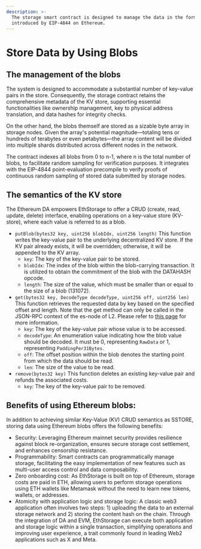 ```yaml
---
description: >-
  The storage smart contract is designed to manage the data in the form of blobs
  introduced by EIP-4844 on Ethereum.
---
```


# Store Data by Using Blobs

## The management of the blobs

The system is designed to accommodate a substantial number of key-value pairs in the store. Consequently, the storage contract retains the comprehensive metadata of the KV store, supporting essential functionalities like ownership management, key to physical address translation, and data hashes for integrity checks.

On the other hand, the blobs themself are stored as a sizable byte array in storage nodes. Given the array's potential magnitude—totaling tens or hundreds of terabytes or even petabytes—the array content will be divided into multiple shards distributed across different nodes in the network.

The contract indexes all blobs from 0 to n-1, where n is the total number of blobs, to facilitate random sampling for verification purposes. It integrates with the EIP-4844 point-evaluation precompile to verify proofs of continuous random sampling of stored data submitted by storage nodes.

## The semantics of the KV store

The Ethereum DA empowers EthStorage to offer a CRUD (create, read, update, delete) interface, enabling operations on a key-value store (KV-store), where each value is referred to as a blob.

* `putBlob(bytes32 key, uint256 blobIdx, uint256 length)` This function writes the key-value pair to the underlying decentralized KV store. If the KV pair already exists, it will be overridden; otherwise, it will be appended to the KV array.
  * `key`: The key of the key-value pair to be stored.
  * `blobIdx`: The index of the blob within the blob-carrying transaction. It is utilized to obtain the commitment of the blob with the DATAHASH opcode.
  * `length`: The size of the value, which must be smaller than or equal to the size of a blob (131072).
* `get(bytes32 key, DecodeType decodeType, uint256 off, uint256 len)` This function retrieves the requested data by key based on the specified offset and length. Note that the get method can only be called in the JSON-RPC context of the es-node of L2. Please refer to [this page](get-data.md) for more information.
  * `key`: The key of the key-value pair whose value is to be accessed.
  * `decodeType`: An enumeration value indicating how the blob value should be decoded. It must be 0, representing `RawData` or 1, representing `PaddingPer31Bytes`.
  * `off`: The offset position within the blob denotes the starting point from which the data should be read.
  * `len`: The size of the value to be read.
* `remove(bytes32 key)` This function deletes an existing key-value pair and refunds the associated costs.
  * `key`: The key of the key-value pair to be removed.

## Benefits of using Ethereum blobs:

In addition to achieving similar Key-Value (KV) CRUD semantics as SSTORE, storing data using Ethereum blobs offers the following benefits:

* Security: Leveraging Ethereum mainnet security provides resilience against block re-organization, ensures secure storage cost settlement, and enhances censorship resistance.
* Programmability: Smart contracts can programmatically manage storage, facilitating the easy implementation of new features such as multi-user access control and data composability.
* Zero onboarding cost: As EthStorage is built on top of Ethereum, storage costs are paid in ETH, allowing users to perform storage operations using ETH wallets like Metamask without the need to learn new tokens, wallets, or addresses.
* Atomicity with application logic and storage logic: A classic web3 application often involves two steps: 1) uploading the data to an external storage network and 2) storing the content hash on the chain. Through the integration of DA and EVM, EthStorage can execute both application and storage logic within a single transaction, simplifying operations and improving user experience, a trait commonly found in leading Web2 applications such as X and Meta.
